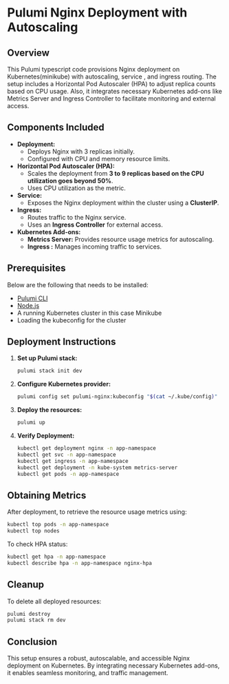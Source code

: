 # Pulumi Nginx Deployment with Autoscaling

## Overview
This Pulumi typescript code provisions Nginx deployment on Kubernetes(minikube) with autoscaling, service , and ingress routing. The setup includes a Horizontal Pod Autoscaler (HPA) to adjust replica counts based on CPU usage. Also, it integrates necessary Kubernetes add-ons like Metrics Server and Ingress Controller to facilitate monitoring and external access.

## Components Included
- **Deployment:**
  - Deploys Nginx with 3 replicas initially.
  - Configured with CPU and memory resource limits.
- **Horizontal Pod Autoscaler (HPA):**
  - Scales the deployment from **3 to 9 replicas based on the CPU utilization goes beyond 50%**.
  - Uses CPU utilization as the metric.
- **Service:**
  - Exposes the Nginx deployment within the cluster using a **ClusterIP**.
- **Ingress:**
  - Routes traffic to the Nginx service.
  - Uses an **Ingress Controller** for external access.
- **Kubernetes Add-ons:**
  - **Metrics Server:** Provides resource usage metrics for autoscaling.
  - **Ingress :** Manages incoming traffic to services.

## Prerequisites
Below are the following that needs to be installed:
- [Pulumi CLI](https://www.pulumi.com/docs/install/)
- [Node.js](https://nodejs.org/)
- A running Kubernetes cluster in this case Minikube
- Loading the kubeconfig for the cluster

## Deployment Instructions


1. **Set up Pulumi stack:**
   ```sh
   pulumi stack init dev
   ```

2. **Configure Kubernetes provider:**
   ```sh
   pulumi config set pulumi-nginx:kubeconfig "$(cat ~/.kube/config)"
   ```

3. **Deploy the resources:**
   ```sh
   pulumi up 
   ```

4. **Verify Deployment:**
   ```sh
   kubectl get deployment nginx -n app-namespace
   kubectl get svc -n app-namespace
   kubectl get ingress -n app-namespace
   kubectl get deployment -n kube-system metrics-server
   kubectl get pods -n app-namespace
   ```

## Obtaining Metrics
After deployment, to retrieve the resource usage metrics using:
```sh
kubectl top pods -n app-namespace
kubectl top nodes
```
To check HPA status:
```sh
kubectl get hpa -n app-namespace
kubectl describe hpa -n app-namespace nginx-hpa
```

## Cleanup
To delete all deployed resources:
```sh
pulumi destroy
pulumi stack rm dev
```

## Conclusion
This setup ensures a robust, autoscalable, and accessible Nginx deployment on Kubernetes. By integrating necessary Kubernetes add-ons, it enables seamless monitoring, and traffic management.
